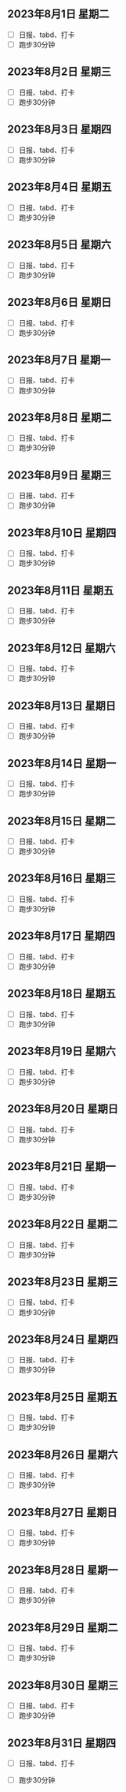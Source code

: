 
## 2023年8月1日 星期二

- [ ] 日报、tabd、打卡
- [ ] 跑步30分钟
        
## 2023年8月2日 星期三

- [ ] 日报、tabd、打卡
- [ ] 跑步30分钟
        
## 2023年8月3日 星期四

- [ ] 日报、tabd、打卡
- [ ] 跑步30分钟
        
## 2023年8月4日 星期五

- [ ] 日报、tabd、打卡
- [ ] 跑步30分钟
        
## 2023年8月5日 星期六

- [ ] 日报、tabd、打卡
- [ ] 跑步30分钟
        
## 2023年8月6日 星期日

- [ ] 日报、tabd、打卡
- [ ] 跑步30分钟
        
## 2023年8月7日 星期一

- [ ] 日报、tabd、打卡
- [ ] 跑步30分钟
        
## 2023年8月8日 星期二

- [ ] 日报、tabd、打卡
- [ ] 跑步30分钟
        
## 2023年8月9日 星期三

- [ ] 日报、tabd、打卡
- [ ] 跑步30分钟
        
## 2023年8月10日 星期四

- [ ] 日报、tabd、打卡
- [ ] 跑步30分钟
        
## 2023年8月11日 星期五

- [ ] 日报、tabd、打卡
- [ ] 跑步30分钟
        
## 2023年8月12日 星期六

- [ ] 日报、tabd、打卡
- [ ] 跑步30分钟
        
## 2023年8月13日 星期日

- [ ] 日报、tabd、打卡
- [ ] 跑步30分钟
        
## 2023年8月14日 星期一

- [ ] 日报、tabd、打卡
- [ ] 跑步30分钟
        
## 2023年8月15日 星期二

- [ ] 日报、tabd、打卡
- [ ] 跑步30分钟
        
## 2023年8月16日 星期三

- [ ] 日报、tabd、打卡
- [ ] 跑步30分钟
        
## 2023年8月17日 星期四

- [ ] 日报、tabd、打卡
- [ ] 跑步30分钟
        
## 2023年8月18日 星期五

- [ ] 日报、tabd、打卡
- [ ] 跑步30分钟
        
## 2023年8月19日 星期六

- [ ] 日报、tabd、打卡
- [ ] 跑步30分钟
        
## 2023年8月20日 星期日

- [ ] 日报、tabd、打卡
- [ ] 跑步30分钟
        
## 2023年8月21日 星期一

- [ ] 日报、tabd、打卡
- [ ] 跑步30分钟
        
## 2023年8月22日 星期二

- [ ] 日报、tabd、打卡
- [ ] 跑步30分钟
        
## 2023年8月23日 星期三

- [ ] 日报、tabd、打卡
- [ ] 跑步30分钟
        
## 2023年8月24日 星期四

- [ ] 日报、tabd、打卡
- [ ] 跑步30分钟
        
## 2023年8月25日 星期五

- [ ] 日报、tabd、打卡
- [ ] 跑步30分钟
        
## 2023年8月26日 星期六

- [ ] 日报、tabd、打卡
- [ ] 跑步30分钟
        
## 2023年8月27日 星期日

- [ ] 日报、tabd、打卡
- [ ] 跑步30分钟
        
## 2023年8月28日 星期一

- [ ] 日报、tabd、打卡
- [ ] 跑步30分钟
        
## 2023年8月29日 星期二

- [ ] 日报、tabd、打卡
- [ ] 跑步30分钟
        
## 2023年8月30日 星期三

- [ ] 日报、tabd、打卡
- [ ] 跑步30分钟
        
## 2023年8月31日 星期四

- [ ] 日报、tabd、打卡
- [ ] 跑步30分钟
        